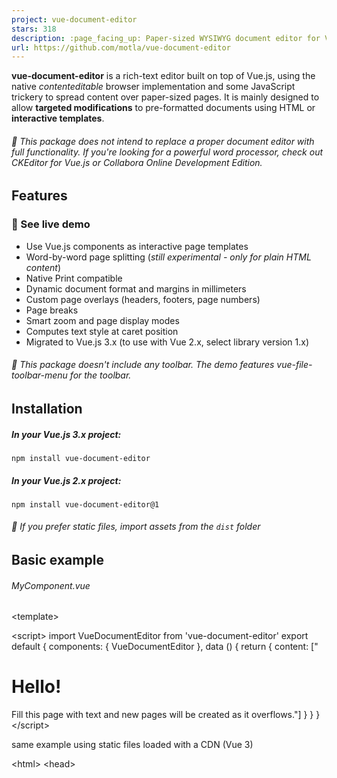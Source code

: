 ```yaml
---
project: vue-document-editor
stars: 318
description: :page_facing_up: Paper-sized WYSIWYG document editor for Vue apps
url: https://github.com/motla/vue-document-editor
---
```


**vue-document-editor** is a rich-text editor built on top of Vue.js, using the native _contenteditable_ browser implementation and some JavaScript trickery to spread content over paper-sized pages. It is mainly designed to allow **targeted modifications** to pre-formatted documents using HTML or **interactive templates**.

###### 💬 This package does not intend to replace a proper document editor with full functionality. If you're looking for a powerful word processor, check out CKEditor for Vue.js or Collabora Online Development Edition.

Features
--------

### 🚀 See live demo

-   Use Vue.js components as interactive page templates
-   Word-by-word page splitting (_still experimental - only for plain HTML content_)
-   Native Print compatible
-   Dynamic document format and margins in millimeters
-   Custom page overlays (headers, footers, page numbers)
-   Page breaks
-   Smart zoom and page display modes
-   Computes text style at caret position
-   Migrated to Vue.js 3.x (to use with Vue 2.x, select library version 1.x)

###### 💬 This package doesn't include any toolbar. The demo features vue-file-toolbar-menu for the toolbar.

Installation
------------

##### In your Vue.js 3.x project:

```
npm install vue-document-editor
```

##### In your Vue.js 2.x project:

```
npm install vue-document-editor@1
```

###### 💬 If you prefer static files, import assets from the `dist` folder

Basic example
-------------

###### MyComponent.vue

<template\>
  <div style\="font-family: Avenir, sans-serif"\>
    <vue-document-editor v-model:content\="content" /> <!-- Vue 3 syntax \-->
    <!-- <vue-document-editor :content.sync="content" /> \--> <!-- Vue 2 syntax \-->
  </div\>
</template\>

<script\>
import VueDocumentEditor from 'vue-document-editor'
export default {
  components: { VueDocumentEditor },
  data () {
    return { 
      content: \["<h1>Hello!</h1>Fill this page with text and new pages will be created as it overflows."\]
    }
  }
}
</script\>

same example using static files loaded with a CDN (Vue 3)

<html\>
<head\>
  <script src\="https://cdn.jsdelivr.net/npm/vue@3/dist/vue.global.prod.js"\></script\>
  <script src\="https://cdn.jsdelivr.net/npm/vue-document-editor@2/dist/VueDocumentEditor.umd.min.js"\></script\>
  <link href\="https://cdn.jsdelivr.net/npm/vue-document-editor@2/dist/VueDocumentEditor.css" rel\="stylesheet"\>
</head\>
<body\>
  <div id\="app"\>
    <div style\="font-family: Avenir, sans-serif"\>
      <vue-document-editor v-model:content\="content" />
    </div\>
  </div\>
  <script\>
  const app \= Vue.createApp({
    components: { VueDocumentEditor },
    data () {
      return { 
        content: \["<h1>Hello!</h1>Fill this page with text and new pages will be created as it overflows."\]
      }
    }
  }).mount('#app');
  </script\>
</body\>
</html\>

same example using static files loaded with a CDN (Vue 2)

<html\>
<head\>
  <script src\="https://cdn.jsdelivr.net/npm/vue@2/dist/vue.js"\></script\>
  <script src\="https://cdn.jsdelivr.net/npm/vue-document-editor@1/dist/VueDocumentEditor.umd.min.js"\></script\>
  <link href\="https://cdn.jsdelivr.net/npm/vue-document-editor@1/dist/VueDocumentEditor.css" rel\="stylesheet"\>
</head\>
<body\>
  <div id\="app"\>
    <div style\="font-family: Avenir, sans-serif"\>
      <vue-document-editor :content.sync\="content" />
    </div\>
  </div\>
  <script\>
  var app \= new Vue({
    el: '#app',
    components: { VueDocumentEditor },
    data () {
      return { 
        content: \["<h1>Hello!</h1>Fill this page with text and new pages will be created as it overflows."\]
      }
    }
  })
  </script\>
</body\>
</html\>

Complete example
----------------

See the Demo.vue file and the InvoiceTemplate.ce.vue file corresponding to the live demo.

API
---

For the list of props, data and styling variables: **📘 read the API**.

Known issues / limitations
--------------------------

-   **Undo / Redo**: Native undo/redo needs to be rewritten as the split mechanism modifies the HTML content at every input, so the navigator is lost. You have to implement it yourself by watching `content` updates and storing them in a stack, then restoring them. Demo.vue implements this. Also your interactive templates need to have a custom undo/redo management if their editable fields are not synced with the `content`.
-   **Performance**: For now, large texts must be divided into multiple paragraphs and large page numbers can slow down the entire document (see Issue 14).
-   **Safari print**: Safari adds print margins unless you choose a borderless paper format in the print box. This has to be done manually. I guess there is no workaround for this issue yet.
-   **Tables, images**: Image/table placement and sizing is not included. You can implement it specifically for your needs. However, table rows split fine over multiple pages.
-   **Page splitting doesn't work with Vue page templates**: This library cannot act on the content managed by Vue (like .vue page templates), because then Vue is lost and the template pages are no longer interactive. The only choice you have is writing plain HTML in the content instead of using .vue templates. You can do interactivity by using HTML elements with the attributes `contenteditable="false"` and `onclick="..."` containing your own JavaScript code.

Project development
-------------------

-   `npm run serve` compiles, serves and hot-reloads demo for development
-   `npm run build` compiles and minifies production files and demo

Licensing
---------

Copyright (c) 2020 Romain Lamothe, MIT License
